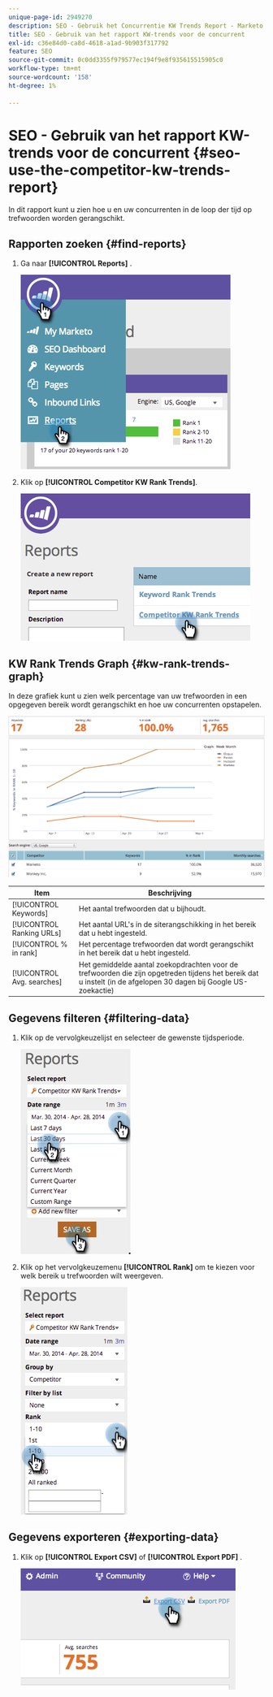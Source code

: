 ```yaml
---
unique-page-id: 2949270
description: SEO - Gebruik het Concurrentie KW Trends Report - Marketo Docs - Productdocumentatie
title: SEO - Gebruik van het rapport KW-trends voor de concurrent
exl-id: c36e84d0-ca8d-4618-a1ad-9b903f317792
feature: SEO
source-git-commit: 0c0dd3355f979577ec194f9e8f935615515905c0
workflow-type: tm+mt
source-wordcount: '158'
ht-degree: 1%

---
```


# SEO - Gebruik van het rapport KW-trends voor de concurrent {#seo-use-the-competitor-kw-trends-report}

In dit rapport kunt u zien hoe u en uw concurrenten in de loop der tijd op trefwoorden worden gerangschikt.

## Rapporten zoeken {#find-reports}

1. Ga naar **[!UICONTROL Reports]** .

   ![](assets/image2014-9-18-14-3a6-3a18.png)

1. Klik op **[!UICONTROL Competitor KW Rank Trends]**.

   ![](assets/image2014-9-18-14-3a6-3a37.png)

## KW Rank Trends Graph {#kw-rank-trends-graph}

In deze grafiek kunt u zien welk percentage van uw trefwoorden in een opgegeven bereik wordt gerangschikt en hoe uw concurrenten opstapelen.

![](assets/image2014-9-18-14-3a7-3a1.png)

| Item | Beschrijving |
|---|---|
| [!UICONTROL Keywords] | Het aantal trefwoorden dat u bijhoudt. |
| [!UICONTROL Ranking URLs] | Het aantal URL&#39;s in de siterangschikking in het bereik dat u hebt ingesteld. |
| [!UICONTROL % in rank] | Het percentage trefwoorden dat wordt gerangschikt in het bereik dat u hebt ingesteld. |
| [!UICONTROL Avg. searches] | Het gemiddelde aantal zoekopdrachten voor de trefwoorden die zijn opgetreden tijdens het bereik dat u instelt (in de afgelopen 30 dagen bij Google US-zoekactie) |

## Gegevens filteren {#filtering-data}

1. Klik op de vervolgkeuzelijst en selecteer de gewenste tijdsperiode.

   ![](assets/image2014-9-18-14-3a7-3a17.png)

1. Klik op het vervolgkeuzemenu **[!UICONTROL Rank]** om te kiezen voor welk bereik u trefwoorden wilt weergeven.

   ![](assets/image2014-9-18-14-3a8-3a26.png)

## Gegevens exporteren {#exporting-data}

1. Klik op **[!UICONTROL Export CSV]** of **[!UICONTROL Export PDF]** .

   ![](assets/image2014-9-18-14-3a9-3a49.png)
